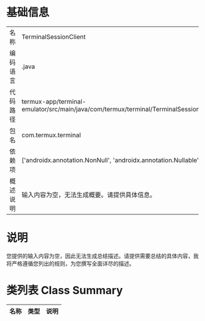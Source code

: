 # 基础信息

|      |      |
|------|------|
| 名称 | TerminalSessionClient |
| 编码语言 | .java |
| 代码路径 | termux-app/terminal-emulator/src/main/java/com/termux/terminal/TerminalSessionClient.java |
| 包名 | com.termux.terminal |
| 依赖项 | ['androidx.annotation.NonNull', 'androidx.annotation.Nullable'] |
| 概述说明 | 输入内容为空，无法生成概要。请提供具体信息。 |

# 说明

您提供的输入内容为空，因此无法生成总结描述。请提供需要总结的具体内容，我将严格遵循您列出的规则，为您撰写全面详尽的描述。

# 类列表 Class Summary

| 名称   | 类型  | 说明 |
|-------|------|-------------|




